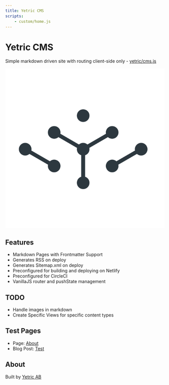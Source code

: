 ```yaml
---
title: Yetric CMS
scripts:
    - custom/home.js
---
```


# Yetric CMS

Simple markdown driven site with routing client-side only - [yetric/cms.js](https://github.com/yetric/cms.js)

![Yetric Logo](../assets/images/yetric.png)

## Features

-   Markdown Pages with Frontmatter Support
-   Generates RSS on deploy
-   Generates Sitemap.xml on deploy
-   Preconfigured for building and deploying on Netlify
-   Preconfigured for CircleCI
-   VanillaJS router and pushState management

## TODO

-   Handle images in markdown
-   Create Specific Views for specific content types

## Test Pages

-   Page: [About](/about)
-   Blog Post: [Test](/blog/test)

## About

Built by [Yetric AB](https://yetric.com)
